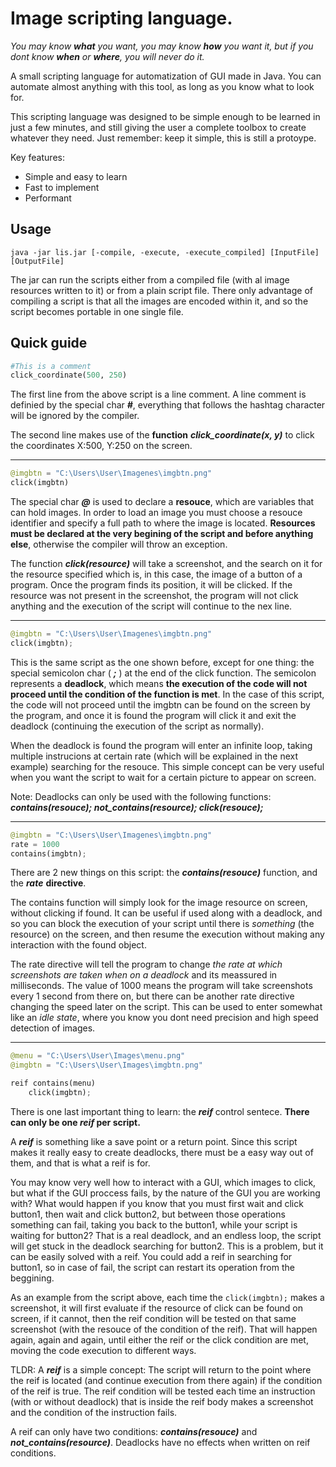 # Image scripting language.

*You may know **what** you want, you may know **how** you want it, but if you dont know **when** or **where**, you will never do it.*

A small scripting language for automatization of GUI made in Java. You can automate almost anything with this tool, as long as you know what to look for.

This scripting language was designed to be simple enough to be learned in just a few minutes, and still giving the user a complete toolbox to create whatever they need. Just remember: keep it simple, this is still a protoype.

Key features:

- Simple and easy to learn
- Fast to implement
- Performant

## Usage
`java -jar lis.jar [-compile, -execute, -execute_compiled] [InputFile] [OutputFile]`

The jar can run the scripts either from a compiled file (with al image resources written to it) or from a plain script file. There only advantage of compiling a script is that all the images are encoded within it, and so the script becomes portable in one single file.
## Quick guide
```Python
#This is a comment
click_coordinate(500, 250)
```
The first line from the above script is a line comment. A line comment is definied by the special char ***#***, everything that follows the hashtag character will be ignored by the compiler.

The second line makes use of the **function** ***click_coordinate(x, y)*** to click the coordinates X:500, Y:250 on the screen.

---
```Python
@imgbtn = "C:\Users\User\Imagenes\imgbtn.png"
click(imgbtn)
```
The special char ***@*** is used to declare a **resouce**, which are variables that can hold images. In order to load an image you must choose a resouce identifier and specify a full path to where the image is located. **Resources must be declared at the very begining of the script and before anything else**, otherwise the compiler will throw an exception.

The function ***click(resource)*** will take a screenshot, and the search on it for the resource specified which is, in this case, the image of a button of a program. Once the program finds its position, it will be clicked. If the resource was not present in the screenshot, the program will not click anything and the execution of the script will continue to the nex line.

---
```Python
@imgbtn = "C:\Users\User\Imagenes\imgbtn.png"
click(imgbtn);
```
This is the same script as the one shown before, except for one thing: the special semicolon char ( ***;*** ) at the end of the click function. The semicolon represents a **deadlock**, which means **the execution of the code will not proceed until the condition of the function is met**. In the case of this script, the code will not proceed until the imgbtn can be found on the screen by the program, and once it is found the program will click it and exit the deadlock (continuing the execution of the script as normally).

When the deadlock is found the program will enter an infinite loop, taking multiple instrucions at certain rate (which will be explained in the next example) searching for the resouce. This simple concept can be very useful when you want the script to wait for a certain picture to appear on screen.

Note: Deadlocks can only be used with the following functions: ***contains(resouce); not_contains(resource); click(resouce);***

---
```Python
@imgbtn = "C:\Users\User\Imagenes\imgbtn.png"
rate = 1000
contains(imgbtn);
```
There are 2 new things on this script: the ***contains(resouce)*** function, and the ***rate*** **directive**.

The contains function will simply look for the image resource on screen, without clicking if found. It can be useful if used along with a deadlock, and so you can block the execution of your script until there is *something* (the resource) on the screen, and then resume the execution without making any interaction with the found object.

The rate directive will tell the program to change *the rate at which screenshots are taken when on a deadlock* and its meassured in milliseconds. The value of 1000 means the program will take screenshots every 1 second from there on, but there can be another rate directive changing the speed later on the script. This can be used to enter somewhat like an *idle state*, where you know you dont need precision and high speed detection of images.

---
```Python
@menu = "C:\Users\User\Images\menu.png"
@imgbtn = "C:\Users\User\Images\imgbtn.png"

reif contains(menu)
    click(imgbtn);
```
There is one last important thing to learn: the ***reif*** control sentece. **There can only be one *reif* per script.**

A ***reif*** is something like a save point or a return point. Since this script makes it really easy to create deadlocks, there must be a easy way out of them, and that is what a reif is for. 

You may know very well how to interact with a GUI, which images to click, but what if the GUI proccess fails, by the nature of the GUI you are working with? What would happen if you know that you must first wait and click button1, then wait and click button2, but between those operations something can fail, taking you back to the button1, while your script is waiting for button2? That is a real deadlock, and an endless loop, the script will get stuck in the deadlock searching for button2. This is a problem, but it can be easily solved with a reif. You could add a reif in searching for button1, so in case of fail, the script can restart its operation from the beggining.

As an example from the script above, each time the `click(imgbtn);` makes a screenshot, it will first evaluate if the resource of click can be found on screen, if it cannot, then the reif condition will be tested on that same screenshot (with the resouce of the condition of the reif). That will happen again, again and again, until either the reif or the click condition are met, moving the code execution to different ways.

TLDR: A ***reif*** is a simple concept: The script will return to the point where the reif is located (and continue execution from there again) if the condition of the reif is true. The reif condition will be tested each time an instruction (with or without deadlock) that is inside the reif body makes a screenshot and the condition of the instruction fails.

A reif can only have two conditions: ***contains(resouce)*** and ***not_contains(resource)***. Deadlocks have no effects when written on reif conditions.
